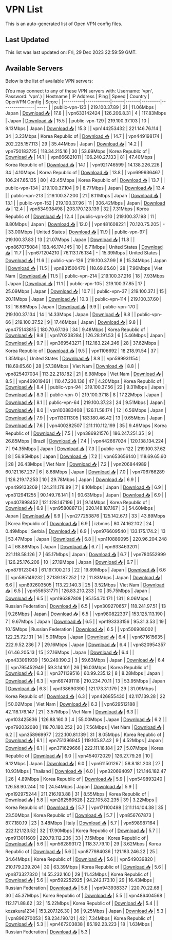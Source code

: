 # VPN List

This is an auto-generated list of Open VPN config files.

## Last Updated

This list was last updated on: Fri, 29 Dec 2023 22:59:59 GMT.

## Available Servers

Below is the list of available VPN servers:

(You may connect to any of these VPN servers with: Username: 'vpn', Password: 'vpn'.)
| Hostname | IP Address | Ping | Speed | Country | OpenVPN Config | Score |
|----------|------------|------|-------|---------|----------------| ----- |
| public-vpn-123 | 219.100.37.89 | 21 | 11.06Mbps | Japan | [Download 📥](./configs/server_0_JP.ovpn) | 17.8 |
| vpn633142424 | 126.206.8.31 | 4 | 117.83Mbps | Japan | [Download 📥](./configs/server_1_JP.ovpn) | 15.5 |
| public-vpn-129 | 219.100.37.103 | 10 | 9.13Mbps | Japan | [Download 📥](./configs/server_2_JP.ovpn) | 15.3 |
| vpn144253432 | 221.146.76.114 | 34 | 3.23Mbps | Korea Republic of | [Download 📥](./configs/server_3_KR.ovpn) | 14.7 |
| vpn449198174 | 202.225.157.113 | 29 | 35.44Mbps | Japan | [Download 📥](./configs/server_4_JP.ovpn) | 14.2 |
| vpn750183725 | 118.34.215.16 | 30 | 53.69Mbps | Korea Republic of | [Download 📥](./configs/server_5_KR.ovpn) | 14.1 |
| vpn666821011 | 106.240.27.133 | 81 | 47.40Mbps | Korea Republic of | [Download 📥](./configs/server_6_KR.ovpn) | 14.1 |
| vpn921746599 | 14.138.226.226 | 34 | 4.10Mbps | Korea Republic of | [Download 📥](./configs/server_7_KR.ovpn) | 13.8 |
| vpn699936467 | 106.247.65.135 | 80 | 42.45Mbps | Korea Republic of | [Download 📥](./configs/server_8_KR.ovpn) | 13.7 |
| public-vpn-134 | 219.100.37.104 | 9 | 8.77Mbps | Japan | [Download 📥](./configs/server_9_JP.ovpn) | 13.4 |
| public-vpn-213 | 219.100.37.200 | 21 | 8.11Mbps | Japan | [Download 📥](./configs/server_10_JP.ovpn) | 13.1 |
| public-vpn-152 | 219.100.37.96 | 11 | 306.42Mbps | Japan | [Download 📥](./configs/server_11_JP.ovpn) | 12.4 |
| vpn534938498 | 203.170.123.139 | 32 | 7.31Mbps | Korea Republic of | [Download 📥](./configs/server_12_KR.ovpn) | 12.4 |
| public-vpn-210 | 219.100.37.198 | 11 | 8.80Mbps | Japan | [Download 📥](./configs/server_13_JP.ovpn) | 12.0 |
| vpn481608221 | 70.120.75.205 | - | 33.00Mbps | United States | [Download 📥](./configs/server_14_US.ovpn) | 11.9 |
| public-vpn-97 | 219.100.37.83 | 13 | 21.07Mbps | Japan | [Download 📥](./configs/server_15_JP.ovpn) | 11.8 |
| vpn867075084 | 198.46.174.145 | 10 | 6.71Mbps | United States | [Download 📥](./configs/server_16_US.ovpn) | 11.7 |
| vpn671204210 | 76.113.176.134 | - | 15.39Mbps | United States | [Download 📥](./configs/server_17_US.ovpn) | 11.6 |
| public-vpn-126 | 219.100.37.99 | 8 | 15.34Mbps | Japan | [Download 📥](./configs/server_18_JP.ovpn) | 11.5 |
| vpn831500470 | 118.69.65.60 | 28 | 7.96Mbps | Viet Nam | [Download 📥](./configs/server_19_VN.ovpn) | 11.5 |
| public-vpn-214 | 219.100.37.216 | 18 | 7.93Mbps | Japan | [Download 📥](./configs/server_20_JP.ovpn) | 11.1 |
| public-vpn-105 | 219.100.37.85 | 17 | 25.09Mbps | Japan | [Download 📥](./configs/server_21_JP.ovpn) | 10.7 |
| public-vpn-37 | 219.100.37.1 | 15 | 20.11Mbps | Japan | [Download 📥](./configs/server_22_JP.ovpn) | 10.3 |
| public-vpn-114 | 219.100.37.60 | 13 | 16.68Mbps | Japan | [Download 📥](./configs/server_23_JP.ovpn) | 9.9 |
| public-vpn-170 | 219.100.37.134 | 14 | 14.33Mbps | Japan | [Download 📥](./configs/server_24_JP.ovpn) | 9.8 |
| public-vpn-66 | 219.100.37.52 | 9 | 17.46Mbps | Japan | [Download 📥](./configs/server_25_JP.ovpn) | 9.8 |
| vpn475143815 | 180.70.67.136 | 34 | 9.48Mbps | Korea Republic of | [Download 📥](./configs/server_26_KR.ovpn) | 9.8 |
| vpn170238284 | 126.28.191.53 | 6 | 5.46Mbps | Japan | [Download 📥](./configs/server_27_JP.ovpn) | 9.7 |
| vpn369543271 | 112.163.224.246 | 28 | 37.62Mbps | Korea Republic of | [Download 📥](./configs/server_28_KR.ovpn) | 9.5 |
| vpn1106692 | 18.218.91.54 | 37 | 1.35Mbps | United States | [Download 📥](./configs/server_29_US.ovpn) | 8.8 |
| vpn599931154 | 118.69.65.60 | 28 | 57.38Mbps | Viet Nam | [Download 📥](./configs/server_30_VN.ovpn) | 8.8 |
| vpn825407034 | 113.22.218.182 | 21 | 6.98Mbps | Viet Nam | [Download 📥](./configs/server_31_VN.ovpn) | 8.5 |
| vpn469019461 | 110.47.230.136 | 47 | 4.20Mbps | Korea Republic of | [Download 📥](./configs/server_32_KR.ovpn) | 8.4 |
| public-vpn-94 | 219.100.37.56 | 22 | 9.31Mbps | Japan | [Download 📥](./configs/server_33_JP.ovpn) | 8.3 |
| public-vpn-0 | 219.100.37.18 | 8 | 17.22Mbps | Japan | [Download 📥](./configs/server_34_JP.ovpn) | 8.1 |
| public-vpn-64 | 219.100.37.23 | 24 | 9.51Mbps | Japan | [Download 📥](./configs/server_35_JP.ovpn) | 8.0 |
| vpn100883408 | 126.11.58.174 | 12 | 6.56Mbps | Japan | [Download 📥](./configs/server_36_JP.ovpn) | 7.9 |
| vpn113011305 | 183.180.46.42 | 13 | 9.65Mbps | Japan | [Download 📥](./configs/server_37_JP.ovpn) | 7.6 |
| vpn400282507 | 211.110.112.199 | 35 | 9.49Mbps | Korea Republic of | [Download 📥](./configs/server_38_KR.ovpn) | 7.5 |
| vpn386921576 | 186.247.251.35 | 9 | 26.85Mbps | Brazil | [Download 📥](./configs/server_39_BR.ovpn) | 7.4 |
| vpn442667024 | 120.138.134.224 | 7 | 94.35Mbps | Japan | [Download 📥](./configs/server_40_JP.ovpn) | 7.3 |
| public-vpn-122 | 219.100.37.62 | 8 | 56.95Mbps | Japan | [Download 📥](./configs/server_41_JP.ovpn) | 7.2 |
| vpn653656140 | 118.69.65.60 | 28 | 26.43Mbps | Viet Nam | [Download 📥](./configs/server_42_VN.ovpn) | 7.2 |
| vpn206844989 | 60.121.167.237 | 6 | 8.68Mbps | Japan | [Download 📥](./configs/server_43_JP.ovpn) | 7.0 |
| vpn706766289 | 126.219.17.253 | 10 | 29.78Mbps | Japan | [Download 📥](./configs/server_44_JP.ovpn) | 6.9 |
| vpn499133209 | 124.211.178.89 | 7 | 8.10Mbps | Japan | [Download 📥](./configs/server_45_JP.ovpn) | 6.9 |
| vpn312941255 | 90.149.76.141 | 1 | 90.63Mbps | Japan | [Download 📥](./configs/server_46_JP.ovpn) | 6.9 |
| vpn407898452 | 121.128.147.196 | 31 | 9.14Mbps | Korea Republic of | [Download 📥](./configs/server_47_KR.ovpn) | 6.9 |
| vpn958088713 | 220.148.187.167 | 3 | 54.60Mbps | Japan | [Download 📥](./configs/server_48_JP.ovpn) | 6.9 |
| vpn277253876 | 125.142.67.1 | 33 | 43.89Mbps | Korea Republic of | [Download 📥](./configs/server_49_KR.ovpn) | 6.9 |
| izbmns | 80.74.162.102 | 24 | 0.49Mbps | Serbia | [Download 📥](./configs/server_50_RS.ovpn) | 6.9 |
| vpn976609540 | 133.175.174.2 | 13 | 53.47Mbps | Japan | [Download 📥](./configs/server_51_JP.ovpn) | 6.8 |
| vpn110889095 | 220.96.204.248 | 4 | 68.88Mbps | Japan | [Download 📥](./configs/server_52_JP.ovpn) | 6.7 |
| vpn933463201 | 221.118.58.126 | 7 | 65.17Mbps | Japan | [Download 📥](./configs/server_53_JP.ovpn) | 6.7 |
| vpn780552999 | 126.25.176.206 | 10 | 27.19Mbps | Japan | [Download 📥](./configs/server_54_JP.ovpn) | 6.7 |
| vpn879123043 | 61.197.100.213 | 22 | 19.89Mbps | Japan | [Download 📥](./configs/server_55_JP.ovpn) | 6.6 |
| vpn585149232 | 27.139.187.252 | 12 | 11.83Mbps | Japan | [Download 📥](./configs/server_56_JP.ovpn) | 6.6 |
| vpn892603505 | 113.22.140.3 | 25 | 3.52Mbps | Viet Nam | [Download 📥](./configs/server_57_VN.ovpn) | 6.5 |
| vpn556531771 | 126.83.210.233 | 10 | 35.75Mbps | Japan | [Download 📥](./configs/server_58_JP.ovpn) | 6.5 |
| vpn196387808 | 95.154.70.171 | 131 | 8.06Mbps | Russian Federation | [Download 📥](./configs/server_59_RU.ovpn) | 6.5 |
| vpn309270657 | 118.241.97.51 | 13 | 9.26Mbps | Japan | [Download 📥](./configs/server_60_JP.ovpn) | 6.5 |
| vpn980822337 | 153.125.113.190 | 7 | 9.67Mbps | Japan | [Download 📥](./configs/server_61_JP.ovpn) | 6.5 |
| vpn193333156 | 95.31.3.53 | 19 | 10.15Mbps | Russian Federation | [Download 📥](./configs/server_62_RU.ovpn) | 6.5 |
| vpn506908002 | 122.25.72.131 | 14 | 5.01Mbps | Japan | [Download 📥](./configs/server_63_JP.ovpn) | 6.4 |
| vpn671615635 | 222.9.52.236 | 7 | 29.16Mbps | Japan | [Download 📥](./configs/server_64_JP.ovpn) | 6.4 |
| vpn820954357 | 61.46.205.13 | 15 | 27.16Mbps | Japan | [Download 📥](./configs/server_65_JP.ovpn) | 6.4 |
| vpn433091939 | 150.249.190.2 | 3 | 59.63Mbps | Japan | [Download 📥](./configs/server_66_JP.ovpn) | 6.4 |
| vpn795452949 | 59.3.14.101 | 26 | 16.03Mbps | Korea Republic of | [Download 📥](./configs/server_67_KR.ovpn) | 6.3 |
| vpn371139516 | 60.99.235.12 | 8 | 8.28Mbps | Japan | [Download 📥](./configs/server_68_JP.ovpn) | 6.3 |
| vpn697491118 | 210.234.70.11 | 13 | 53.95Mbps | Japan | [Download 📥](./configs/server_69_JP.ovpn) | 6.3 |
| vpn138690390 | 121.173.31.179 | 29 | 31.09Mbps | Korea Republic of | [Download 📥](./configs/server_70_KR.ovpn) | 6.3 |
| vpn426855430 | 42.117.139.28 | 22 | 50.02Mbps | Viet Nam | [Download 📥](./configs/server_71_VN.ovpn) | 6.3 |
| vpn629512188 | 42.118.176.147 | 21 | 3.57Mbps | Viet Nam | [Download 📥](./configs/server_72_VN.ovpn) | 6.3 |
| vpn103425836 | 126.88.160.3 | 4 | 55.00Mbps | Japan | [Download 📥](./configs/server_73_JP.ovpn) | 6.2 |
| vpn792032080 | 118.70.180.252 | 20 | 7.56Mbps | Viet Nam | [Download 📥](./configs/server_74_VN.ovpn) | 6.2 |
| vpn358969977 | 222.100.81.139 | 31 | 8.05Mbps | Korea Republic of | [Download 📥](./configs/server_75_KR.ovpn) | 6.1 |
| vpn751396945 | 119.105.87.42 | 9 | 4.52Mbps | Japan | [Download 📥](./configs/server_76_JP.ovpn) | 6.1 |
| vpn371629666 | 222.111.18.184 | 27 | 5.07Mbps | Korea Republic of | [Download 📥](./configs/server_77_KR.ovpn) | 6.0 |
| vpn454072029 | 126.27.79.26 | 10 | 9.12Mbps | Japan | [Download 📥](./configs/server_78_JP.ovpn) | 6.0 |
| vpn611501267 | 58.8.181.203 | 27 | 10.93Mbps | Thailand | [Download 📥](./configs/server_79_TH.ovpn) | 6.0 |
| vpn320694097 | 121.146.182.47 | 26 | 4.89Mbps | Korea Republic of | [Download 📥](./configs/server_80_KR.ovpn) | 5.9 |
| vpn549893240 | 126.58.90.244 | 10 | 24.54Mbps | Japan | [Download 📥](./configs/server_81_JP.ovpn) | 5.9 |
| vpn192975244 | 211.216.193.88 | 31 | 8.55Mbps | Korea Republic of | [Download 📥](./configs/server_82_KR.ovpn) | 5.8 |
| vpn262580528 | 222.105.82.235 | 39 | 3.22Mbps | Korea Republic of | [Download 📥](./configs/server_83_KR.ovpn) | 5.7 |
| vpn171100498 | 211.114.104.38 | 35 | 23.50Mbps | Korea Republic of | [Download 📥](./configs/server_84_KR.ovpn) | 5.7 |
| vpn856767873 | 87.7.180.19 | 23 | 3.48Mbps | Italy | [Download 📥](./configs/server_85_IT.ovpn) | 5.7 |
| vpn598987164 | 222.121.123.52 | 32 | 17.90Mbps | Korea Republic of | [Download 📥](./configs/server_86_KR.ovpn) | 5.7 |
| vpn913011609 | 220.79.112.236 | 33 | 7.15Mbps | Korea Republic of | [Download 📥](./configs/server_87_KR.ovpn) | 5.6 |
| vpn562893172 | 118.37.79.10 | 29 | 3.62Mbps | Korea Republic of | [Download 📥](./configs/server_88_KR.ovpn) | 5.6 |
| vpn877984036 | 121.183.246.22 | 25 | 34.64Mbps | Korea Republic of | [Download 📥](./configs/server_89_KR.ovpn) | 5.6 |
| vpn549039820 | 210.179.239.204 | 30 | 63.39Mbps | Korea Republic of | [Download 📥](./configs/server_90_KR.ovpn) | 5.6 |
| vpn873327320 | 14.55.232.160 | 29 | 11.43Mbps | Korea Republic of | [Download 📥](./configs/server_91_KR.ovpn) | 5.6 |
| vpn592252925 | 94.242.173.10 | 29 | 16.43Mbps | Russian Federation | [Download 📥](./configs/server_92_RU.ovpn) | 5.6 |
| vpn943938337 | 220.70.22.68 | 30 | 45.37Mbps | Korea Republic of | [Download 📥](./configs/server_93_KR.ovpn) | 5.5 |
| vpn486404568 | 112.171.88.62 | 32 | 15.22Mbps | Korea Republic of | [Download 📥](./configs/server_94_KR.ovpn) | 5.4 |
| kozakura1234 | 153.207.126.30 | 36 | 9.25Mbps | Japan | [Download 📥](./configs/server_95_JP.ovpn) | 5.3 |
| vpn896270053 | 58.234.190.121 | 42 | 7.34Mbps | Korea Republic of | [Download 📥](./configs/server_96_KR.ovpn) | 5.3 |
| vpn467203838 | 85.192.23.223 | 18 | 1.63Mbps | Russian Federation | [Download 📥](./configs/server_97_RU.ovpn) | 5.3 |
